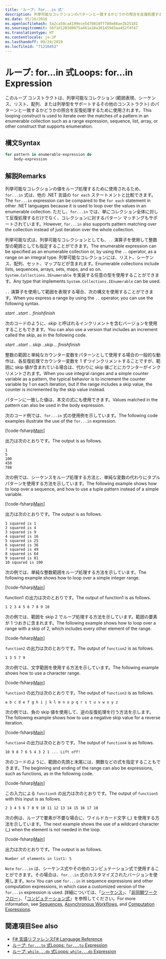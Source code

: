 ```yaml
---
title: 'ループ: for...in 式'
description: 列挙可能なコレクションのパターンと一致するかどうかの照合を反復処理するために、F# for...in 式のループ コンストラクトをどのように使用するかについて説明します。
ms.date: 05/16/2016
ms.openlocfilehash: 5a2ca59ca4199ece5d78010ff780e86ae2b25181
ms.sourcegitcommit: 56f1d1203d0075a461a10a301459d3aa452f4f47
ms.translationtype: HT
ms.contentlocale: ja-JP
ms.lasthandoff: 09/24/2019
ms.locfileid: "71216453"
---
```

# <a name="loops-forin-expression"></a><span data-ttu-id="08d87-103">ループ: for...in 式</span><span class="sxs-lookup"><span data-stu-id="08d87-103">Loops: for...in Expression</span></span>

<span data-ttu-id="08d87-104">このループ コンストラクトは、列挙可能なコレクション (範囲表現、シーケンス、リスト、配列、または列挙型をサポートするその他のコンストラクト) のパターンと一致するかどうかの照合を反復処理するために使用されます。</span><span class="sxs-lookup"><span data-stu-id="08d87-104">This looping construct is used to iterate over the matches of a pattern in an enumerable collection such as a range expression, sequence, list, array, or other construct that supports enumeration.</span></span>

## <a name="syntax"></a><span data-ttu-id="08d87-105">構文</span><span class="sxs-lookup"><span data-stu-id="08d87-105">Syntax</span></span>

```fsharp
for pattern in enumerable-expression do
    body-expression
```

## <a name="remarks"></a><span data-ttu-id="08d87-106">解説</span><span class="sxs-lookup"><span data-stu-id="08d87-106">Remarks</span></span>

<span data-ttu-id="08d87-107">列挙可能なコレクションの値をループ処理するために使用されるため、`for...in` 式は、他の .NET 言語の `for each` ステートメントと比較できます。</span><span class="sxs-lookup"><span data-stu-id="08d87-107">The `for...in` expression can be compared to the `for each` statement in other .NET languages because it is used to loop over the values in an enumerable collection.</span></span> <span data-ttu-id="08d87-108">ただし、`for...in` では、単にコレクション全体に対して反復処理するだけでなく、コレクションに対するパターン マッチングもサポートされています。</span><span class="sxs-lookup"><span data-stu-id="08d87-108">However, `for...in` also supports pattern matching over the collection instead of just iteration over the whole collection.</span></span>

<span data-ttu-id="08d87-109">列挙可能な式は、列挙可能なコレクションとしても、`..` 演算子を使用して整数型の範囲としても指定することができます。</span><span class="sxs-lookup"><span data-stu-id="08d87-109">The enumerable expression can be specified as an enumerable collection or, by using the `..` operator, as a range on an integral type.</span></span> <span data-ttu-id="08d87-110">列挙可能なコレクションには、リスト、シーケンス、配列、セット、マップなどが含まれます。</span><span class="sxs-lookup"><span data-stu-id="08d87-110">Enumerable collections include lists, sequences, arrays, sets, maps, and so on.</span></span> <span data-ttu-id="08d87-111">`System.Collections.IEnumerable` を実装する任意の型を使用することができます。</span><span class="sxs-lookup"><span data-stu-id="08d87-111">Any type that implements `System.Collections.IEnumerable` can be used.</span></span>

<span data-ttu-id="08d87-112">`..` 演算子を使用して範囲を表現する場合、次の構文を使用することができます。</span><span class="sxs-lookup"><span data-stu-id="08d87-112">When you express a range by using the `..` operator, you can use the following syntax.</span></span>

<span data-ttu-id="08d87-113">*start* ..</span><span class="sxs-lookup"><span data-stu-id="08d87-113">*start* ..</span></span> <span data-ttu-id="08d87-114">*finish*</span><span class="sxs-lookup"><span data-stu-id="08d87-114">*finish*</span></span>

<span data-ttu-id="08d87-115">次のコードのように、*skip* と呼ばれるインクリメントを含むバージョンを使用することもできます。</span><span class="sxs-lookup"><span data-stu-id="08d87-115">You can also use a version that includes an increment called the *skip*, as in the following code.</span></span>

<span data-ttu-id="08d87-116">*start* ..</span><span class="sxs-lookup"><span data-stu-id="08d87-116">*start* ..</span></span> <span data-ttu-id="08d87-117">*skip* ..</span><span class="sxs-lookup"><span data-stu-id="08d87-117">*skip* ..</span></span> <span data-ttu-id="08d87-118">*finish*</span><span class="sxs-lookup"><span data-stu-id="08d87-118">*finish*</span></span>

<span data-ttu-id="08d87-119">整数の範囲と単純なカウンター変数をパターンとして使用する場合の一般的な動作は、各反復処理でカウンター変数を 1 ずつインクリメントすることですが、範囲に skip 値が含まれている場合は、代わりに skip 値ごとにカウンターがインクリメントされます。</span><span class="sxs-lookup"><span data-stu-id="08d87-119">When you use integral ranges and a simple counter variable as a pattern, the typical behavior is to increment the counter variable by 1 on each iteration, but if the range includes a skip value, the counter is incremented by the skip value instead.</span></span>

<span data-ttu-id="08d87-120">パターンに一致した値は、本文の式にも使用できます。</span><span class="sxs-lookup"><span data-stu-id="08d87-120">Values matched in the pattern can also be used in the body expression.</span></span>

<span data-ttu-id="08d87-121">次のコード例では、`for...in` 式の使用例を示しています。</span><span class="sxs-lookup"><span data-stu-id="08d87-121">The following code examples illustrate the use of the `for...in` expression.</span></span>

[!code-fsharp[Main](~/samples/snippets/fsharp/lang-ref-2/snippet5201.fs)]

<span data-ttu-id="08d87-122">出力は次のとおりです。</span><span class="sxs-lookup"><span data-stu-id="08d87-122">The output is as follows.</span></span>

```console
1
5
100
450
788
```

<span data-ttu-id="08d87-123">次の例では、シーケンスをループ処理する方法と、単純な変数の代わりにタプル パターンを使用する方法を示しています。</span><span class="sxs-lookup"><span data-stu-id="08d87-123">The following example shows how to loop over a sequence, and how to use a tuple pattern instead of a simple variable.</span></span>

[!code-fsharp[Main](~/samples/snippets/fsharp/lang-ref-2/snippet5202.fs)]

<span data-ttu-id="08d87-124">出力は次のとおりです。</span><span class="sxs-lookup"><span data-stu-id="08d87-124">The output is as follows.</span></span>

```console
1 squared is 1
2 squared is 4
3 squared is 9
4 squared is 16
5 squared is 25
6 squared is 36
7 squared is 49
8 squared is 64
9 squared is 81
10 squared is 100
```

<span data-ttu-id="08d87-125">次の例では、単純な整数範囲をループ処理する方法を示しています。</span><span class="sxs-lookup"><span data-stu-id="08d87-125">The following example shows how to loop over a simple integer range.</span></span>

[!code-fsharp[Main](~/samples/snippets/fsharp/lang-ref-2/snippet5203.fs)]

<span data-ttu-id="08d87-126">function1 の出力は次のとおりです。</span><span class="sxs-lookup"><span data-stu-id="08d87-126">The output of function1 is as follows.</span></span>

```console
1 2 3 4 5 6 7 8 9 10
```

<span data-ttu-id="08d87-127">次の例では、範囲を skip 2 でループ処理する方法を示しています。範囲の要素が 1 つおきに含まれます。</span><span class="sxs-lookup"><span data-stu-id="08d87-127">The following example shows how to loop over a range with a skip of 2, which includes every other element of the range.</span></span>

[!code-fsharp[Main](~/samples/snippets/fsharp/lang-ref-2/snippet5204.fs)]

<span data-ttu-id="08d87-128">`function2` の出力は次のとおりです。</span><span class="sxs-lookup"><span data-stu-id="08d87-128">The output of `function2` is as follows.</span></span>

```console
1 3 5 7 9
```

<span data-ttu-id="08d87-129">次の例では、文字範囲を使用する方法を示しています。</span><span class="sxs-lookup"><span data-stu-id="08d87-129">The following example shows how to use a character range.</span></span>

[!code-fsharp[Main](~/samples/snippets/fsharp/lang-ref-2/snippet5205.fs)]

<span data-ttu-id="08d87-130">`function3` の出力は次のとおりです。</span><span class="sxs-lookup"><span data-stu-id="08d87-130">The output of `function3` is as follows.</span></span>

```console
a b c d e f g h i j k l m n o p q r s t u v w x y z
```

<span data-ttu-id="08d87-131">次の例では、負の skip 値を使用して、逆の反復処理を行う方法を示します。</span><span class="sxs-lookup"><span data-stu-id="08d87-131">The following example shows how to use a negative skip value for a reverse iteration.</span></span>

[!code-fsharp[Main](~/samples/snippets/fsharp/lang-ref-2/snippet5208.fs)]

<span data-ttu-id="08d87-132">`function4` の出力は次のとおりです。</span><span class="sxs-lookup"><span data-stu-id="08d87-132">The output of `function4` is as follows.</span></span>

```console
10 9 8 7 6 5 4 3 2 1 ... Lift off!
```

<span data-ttu-id="08d87-133">次のコードのように、範囲の先頭と末尾には、関数などの式を指定することもできます。</span><span class="sxs-lookup"><span data-stu-id="08d87-133">The beginning and ending of the range can also be expressions, such as functions, as in the following code.</span></span>

[!code-fsharp[Main](~/samples/snippets/fsharp/lang-ref-2/snippet5206.fs)]

<span data-ttu-id="08d87-134">この入力による `function5` の出力は次のとおりです。</span><span class="sxs-lookup"><span data-stu-id="08d87-134">The output of `function5` with this input is as follows.</span></span>

```console
2 3 4 5 6 7 8 9 10 11 12 13 14 15 16 17 18
```

<span data-ttu-id="08d87-135">次の例は、ループで要素が不要な場合に、ワイルドカード文字 (\_) を使用する方法を示しています。</span><span class="sxs-lookup"><span data-stu-id="08d87-135">The next example shows the use of a wildcard character (\_) when the element is not needed in the loop.</span></span>

[!code-fsharp[Main](~/samples/snippets/fsharp/lang-ref-2/snippet5207.fs)]

<span data-ttu-id="08d87-136">出力は次のとおりです。</span><span class="sxs-lookup"><span data-stu-id="08d87-136">The output is as follows.</span></span>

```console
Number of elements in list1: 5
```

<span data-ttu-id="08d87-137">`Note` `for...in` は、シーケンス式やその他のコンピュテーション式で使用することができます。その場合は、`for...in` 式のカスタマイズされたバージョンを使用します。</span><span class="sxs-lookup"><span data-stu-id="08d87-137">`Note` You can use `for...in` in sequence expressions and other computation expressions, in which case a customized version of the `for...in` expression is used.</span></span> <span data-ttu-id="08d87-138">詳細については、「[シーケンス](sequences.md)」、「[非同期ワークフロー](asynchronous-workflows.md)」、「[コンピュテーション式](computation-expressions.md)」を参照してください。</span><span class="sxs-lookup"><span data-stu-id="08d87-138">For more information, see [Sequences](sequences.md), [Asynchronous Workflows](asynchronous-workflows.md), and [Computation Expressions](computation-expressions.md).</span></span>

## <a name="see-also"></a><span data-ttu-id="08d87-139">関連項目</span><span class="sxs-lookup"><span data-stu-id="08d87-139">See also</span></span>

- [<span data-ttu-id="08d87-140">F# 言語リファレンス</span><span class="sxs-lookup"><span data-stu-id="08d87-140">F# Language Reference</span></span>](index.md)
- [<span data-ttu-id="08d87-141">ループ: `for...to` 式</span><span class="sxs-lookup"><span data-stu-id="08d87-141">Loops: `for...to` Expression</span></span>](loops-for-to-expression.md)
- [<span data-ttu-id="08d87-142">ループ: `while...do` 式</span><span class="sxs-lookup"><span data-stu-id="08d87-142">Loops: `while...do` Expression</span></span>](loops-while-do-expression.md)
